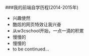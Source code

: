 ###我的前端自学历程(2014-2015年)


* 兴趣使然  
* 酷炫的网页特效让我兴奋  
* 从w3cschool开始，一点一滴的积累  
* 慢慢的  
* 慢慢的  
* to be continued...  